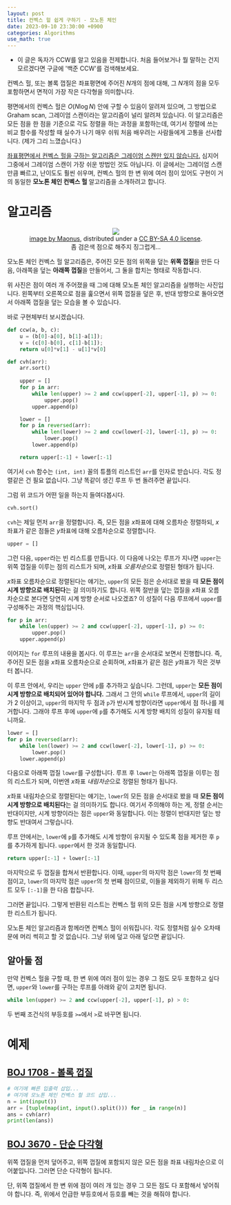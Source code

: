 ```yaml
---
layout: post
title: 컨벡스 헐 쉽게 구하기 - 모노톤 체인
date: 2023-09-10 23:30:00 +0900
categories: Algorithms
use_math: true
---
```


* 이 글은 독자가 CCW를 알고 있음을 전제합니다. 처음 들어보거나 뭘 말하는 건지 모르겠다면 구글에 '백준 CCW'를 검색해보세요.

컨벡스 헐, 또는 볼록 껍질은 좌표평면에 주어진 $N$개의 점에 대해, 그 $N$개의 점을 모두 포함하면서 면적이 가장 작은 다각형을 의미합니다.

평면에서의 컨벡스 헐은 $O(N \log{N})$ 안에 구할 수 있음이 알려져 있으며, 그 방법으로 Graham scan, 그레이엄 스캔이라는 알고리즘이 널리 알려져 있습니다.
이 알고리즘은 모든 점을 한 점을 기준으로 각도 정렬을 하는 과정을 포함하는데, 여기서 정렬에 쓰는 비교 함수를 작성할 때 실수가 나기 매우 쉬워 처음 배우려는 사람들에게 고통을 선사합니다. (제가 그리 느꼈습니다.)

[좌표평면에서 컨벡스 헐을 구하는 알고리즘은 그레이엄 스캔만 있지 않습니다.](https://en.wikipedia.org/wiki/Convex_hull_algorithms#Algorithms) 심지어 그중에서 그레이엄 스캔이 가장 쉬운 방법인 것도 아닙니다.
이 글에서는 그레이엄 스캔만큼 빠르고, 난이도도 훨씬 쉬우며, 컨벡스 헐의 한 변 위에 여러 점이 있어도 구현이 거의 동일한 **모노톤 체인 컨벡스 헐** 알고리즘을 소개하려고 합니다.

# 알고리즘

<center><figure>
    <img src="https://upload.wikimedia.org/wikipedia/commons/9/9a/Animation_depicting_the_Monotone_algorithm.gif">
    <figcaption><a href="https://en.wikibooks.org/wiki/File:Animation_depicting_the_Monotone_algorithm.gif">image by Maonus</a>, distributed under a <a href="https://creativecommons.org/licenses/by-sa/4.0/deed.en">CC BY-SA 4.0 license</a>.<br>좀 검은색 점으로 해주지 징그럽게...</figcaption>
</figure></center>

모노톤 체인 컨벡스 헐 알고리즘은, 주어진 모든 점의 위쪽을 덮는 **위쪽 껍질**을 만든 다음, 아래쪽을 덮는 **아래쪽 껍질**을 만들어서, 그 둘을 합치는 형태로 작동합니다.

위 사진은 점이 여러 개 주어졌을 때 그에 대해 모노톤 체인 알고리즘을 실행하는 사진입니다. 왼쪽부터 오른쪽으로 점을 훑으면서 위쪽 껍질을 덮은 후, 반대 방향으로 돌아오면서 아래쪽 껍질을 덮는 모습을 볼 수 있습니다.

바로 구현체부터 보시겠습니다.

```py
def ccw(a, b, c):
    u = (b[0]-a[0], b[1]-a[1]);
    v = (c[0]-b[0], c[1]-b[1]);
    return u[0]*v[1] - u[1]*v[0]

def cvh(arr):
    arr.sort()
    
    upper = []
    for p in arr:
        while len(upper) >= 2 and ccw(upper[-2], upper[-1], p) >= 0:
            upper.pop()
        upper.append(p)

    lower = []
    for p in reversed(arr):
        while len(lower) >= 2 and ccw(lower[-2], lower[-1], p) >= 0:
            lower.pop()
        lower.append(p)

    return upper[:-1] + lower[:-1]
```

여기서 `cvh` 함수는 `(int, int)` 꼴의 튜플의 리스트인 `arr`를 인자로 받습니다.
각도 정렬같은 건 필요 없습니다. 그냥 똑같이 생긴 루프 두 번 돌려주면 끝입니다.

그럼 위 코드가 어떤 일을 하는지 들여다봅시다.

```py
cvh.sort()
```
`cvh`는 제일 먼저 `arr`을 정렬합니다. 즉, 모든 점을 *x*좌표에 대해 오름차순 정렬하되, *x*좌표가 같은 점들은 *y*좌표에 대해 오름차순으로 정렬합니다.

```py
upper = []
```
그런 다음, `upper`라는 빈 리스트를 만듭니다.
이 다음에 나오는 루프가 지나면 `upper`는 위쪽 껍질을 이루는 점의 리스트가 되며, *x*좌표 *오름차순*으로 정렬된 형태가 됩니다.

*x*좌표 오름차순으로 정렬된다는 얘기는, `upper`의 모든 점은 순서대로 봤을 때 **모든 점이 시계 방향으로 배치된다**는 걸 의미하기도 합니다.
위쪽 절반을 덮는 껍질을 *x*좌표 오름차순으로 본다면 당연히 시계 방향 순서로 나오겠죠?
이 성질이 다음 루프에서 `upper`를 구성해주는 과정의 핵심입니다.

```py
for p in arr:
    while len(upper) >= 2 and ccw(upper[-2], upper[-1], p) >= 0:
        upper.pop()
    upper.append(p)
```
이어지는 `for` 루프의 내용을 봅시다.
이 루프는 `arr`을 순서대로 보면서 진행합니다. 즉, 주어진 모든 점을 *x*좌표 오름차순으로 순회하며, *x*좌표가 같은 점은 *y*좌표가 작은 것부터 봅니다.

이 루프 안에서, 우리는 `upper` 안에 `p`를 추가하고 싶습니다. 그런데, `upper`는 **모든 점이 시계 방향으로 배치되어 있어야 합니다.**
그래서 그 안의 `while` 루프에서, `upper`의 길이가 2 이상이고, `upper`의 마지막 두 점과 `p`가 반시계 방향이라면 `upper`에서 점 하나를 제거합니다.
그래야 루프 후에 `upper`에 `p`를 추가해도 시계 방향 배치의 성질이 유지될 테니까요.

```py
lower = []
for p in reversed(arr):
    while len(lower) >= 2 and ccw(lower[-2], lower[-1], p) >= 0:
        lower.pop()
    lower.append(p)
```

다음으로 아래쪽 껍질 `lower`를 구성합니다.
루프 후 `lower`는 아래쪽 껍질을 이루는 점의 리스트가 되며, 이번엔 *x*좌표 *내림차순*으로 정렬된 형태가 됩니다.

*x*좌표 내림차순으로 정렬된다는 얘기는, `lower`의 모든 점을 순서대로 봤을 때 **모든 점이 시계 방향으로 배치된다**는 걸 의미하기도 합니다.
여기서 주의해야 하는 게, 정렬 순서는 반대이지만, 시계 방향이라는 점은 `upper`와 동일합니다. 이는 정렬이 반대지만 덮는 방향도 반대여서 그렇습니다.

루프 안에서는, `lower`에 `p`를 추가해도 시계 방향이 유지될 수 있도록 점을 제거한 후 `p`를 추가하게 됩니다. `upper`에서 한 것과 동일합니다.

```py
return upper[:-1] + lower[:-1]
```
마지막으로 두 껍질을 합쳐서 반환합니다. 이때, `upper`의 마지막 점은 `lower`의 첫 번째 점이고, `lower`의 마지막 점은 `upper`의 첫 번째 점이므로, 이들을 제외하기 위해 두 리스트 모두 `[:-1]`을 한 다음 합칩니다.

그러면 끝입니다. 그렇게 반환된 리스트는 컨벡스 헐 위의 모든 점을 시계 방향으로 정렬한 리스트가 됩니다.

모노톤 체인 알고리즘과 함께라면 컨벡스 헐이 쉬워집니다. 각도 정렬처럼 실수 오차때문에 머리 썩히고 할 것 없습니다. 그냥 위에 덮고 아래 덮으면 끝입니다.


## 알아둘 점

만약 컨벡스 헐을 구할 때, 한 변 위에 여러 점이 있는 경우 그 점도 모두 포함하고 싶다면, `upper`와 `lower`를 구하는 루프를 아래와 같이 고치면 됩니다.
```py
while len(upper) >= 2 and ccw(upper[-2], upper[-1], p) > 0:
```
두 번째 조건식의 부등호를 `>=`에서 `>`로 바꾸면 됩니다.


# 예제

## <a href="https://boj.kr/1708">BOJ 1708 - 볼록 껍질</a>

```py
# 여기에 빠른 입출력 삽입...
# 여기에 모노톤 체인 컨벡스 헐 코드 삽입...
n = int(input())
arr = [tuple(map(int, input().split())) for _ in range(n)]
ans = cvh(arr)
print(len(ans))
```

## <a href="https://boj.kr/3670">BOJ 3670 - 단순 다각형</a>

위쪽 껍질을 먼저 덮어주고, 위쪽 껍질에 포함되지 않은 모든 점을 좌표 내림차순으로 이어붙입니다. 그러면 단순 다각형이 됩니다.

단, 위쪽 껍질에서 한 변 위에 점이 여러 개 있는 경우 그 모든 점도 다 포함해서 넣어줘야 합니다. 즉, 위에서 언급한 부등호에서 등호를 빼는 것을 해줘야 합니다.